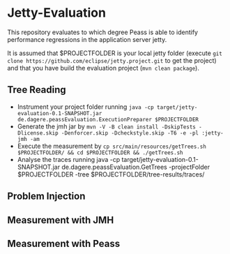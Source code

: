 # Jetty-Evaluation

This repository evaluates to which degree Peass is able to identify performance regressions in the application server jetty.

It is assumed that $PROJECTFOLDER is your local jetty folder (execute `git clone https://github.com/eclipse/jetty.project.git` to get the project) and that you have build the evaluation project (`mvn clean package`).

## Tree Reading

- Instrument your project folder running `java -cp target/jetty-evaluation-0.1-SNAPSHOT.jar de.dagere.peassEvaluation.ExecutionPreparer $PROJECTFOLDER`
- Generate the jmh jar by `mvn -V -B clean install -DskipTests -Dlicense.skip -Denforcer.skip -Dcheckstyle.skip -T6 -e -pl :jetty-jmh -am`
- Execute the measurement by `cp src/main/resources/getTrees.sh $PROJECTFOLDER/ && cd $PROJECTFOLDER && ./getTrees.sh`
- Analyse the traces running java -cp target/jetty-evaluation-0.1-SNAPSHOT.jar de.dagere.peassEvaluation.GetTrees -projectFolder $PROJECTFOLDER -tree $PROJECTFOLDER/tree-results/traces/

## Problem Injection

## Measurement with JMH

## Measurement with Peass
